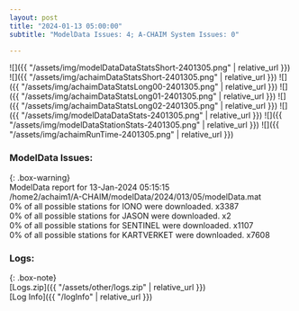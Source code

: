 ```yaml
---
layout: post
title: "2024-01-13 05:00:00"
subtitle: "ModelData Issues: 4; A-CHAIM System Issues: 0"

---
```


![]({{ "/assets/img/modelDataDataStatsShort-2401305.png" | relative_url }})
![]({{ "/assets/img/achaimDataStatsShort-2401305.png" | relative_url }})
![]({{ "/assets/img/achaimDataStatsLong00-2401305.png" | relative_url }})
![]({{ "/assets/img/achaimDataStatsLong01-2401305.png" | relative_url }})
![]({{ "/assets/img/achaimDataStatsLong02-2401305.png" | relative_url }})
![]({{ "/assets/img/modelDataDataStats-2401305.png" | relative_url }})
![]({{ "/assets/img/modelDataStationStats-2401305.png" | relative_url }})
![]({{ "/assets/img/achaimRunTime-2401305.png" | relative_url }})


### ModelData Issues:  
  
{: .box-warning}  
 ModelData report for 13-Jan-2024 05:15:15   
 /home2/achaim1/A-CHAIM/modelData/2024/013/05/modelData.mat   
 0% of all possible stations for IONO were downloaded. x3387   
 0% of all possible stations for JASON were downloaded. x2   
 0% of all possible stations for SENTINEL were downloaded. x1107   
 0% of all possible stations for KARTVERKET were downloaded. x7608   
  


### Logs:  
  
{: .box-note}  
[Logs.zip]({{ "/assets/other/logs.zip" | relative_url }})  
[Log Info]({{ "/logInfo" | relative_url }})  
